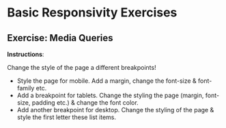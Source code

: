 # Basic Responsivity Exercises

## Exercise: Media Queries

**Instructions**:

Change the style of the page a different breakpoints!

* Style the page for mobile. Add a margin, change the font-size & font-family etc.
* Add a breakpoint for tablets. Change the styling the page (margin, font-size, padding etc.) & change the font color.
* Add another breakpoint for desktop. Change the styling of the page & style the first letter these list items.
